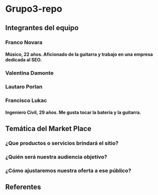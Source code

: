 # Grupo3-repo

## Integrantes del equipo
### Franco Novara
#### Músico, 22 años. Aficionado de la guitarra y trabajo en una empresa dedicada al SEO.
### Valentina Damonte
### Lautaro Porlan
### Francisco Lukac
#### Ingeniero Civil, 29 años. Me gusta tocar la batería y la guitarra.


## Temática del Market Place
### ¿Que productos o servicios brindará el sitio?
##### 
### ¿Quién será nuestra audiencia objetivo?
### ¿Cómo ajustaremos nuestra oferta a ese público?


## Referentes